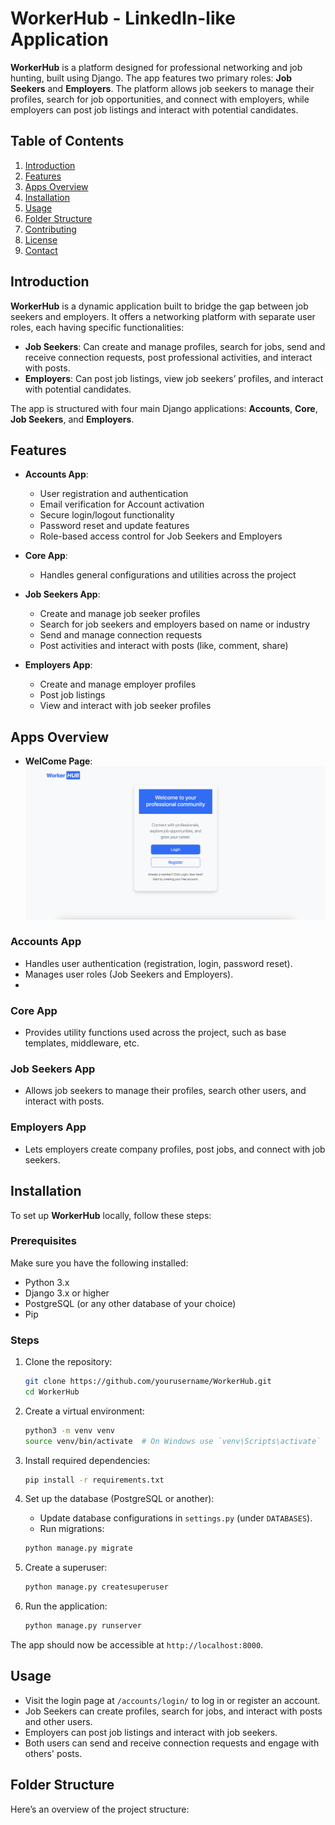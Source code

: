 # WorkerHub - LinkedIn-like Application

**WorkerHub** is a platform designed for professional networking and job hunting, built using Django. The app features two primary roles: **Job Seekers** and **Employers**. The platform allows job seekers to manage their profiles, search for job opportunities, and connect with employers, while employers can post job listings and interact with potential candidates.

## Table of Contents

1. [Introduction](#introduction)
2. [Features](#features)
3. [Apps Overview](#apps-overview)
4. [Installation](#installation)
5. [Usage](#usage)
6. [Folder Structure](#folder-structure)
7. [Contributing](#contributing)
8. [License](#license)
9. [Contact](#contact)

## Introduction

**WorkerHub** is a dynamic application built to bridge the gap between job seekers and employers. It offers a networking platform with separate user roles, each having specific functionalities:
- **Job Seekers**: Can create and manage profiles, search for jobs, send and receive connection requests, post professional activities, and interact with posts.
- **Employers**: Can post job listings, view job seekers’ profiles, and interact with potential candidates.

The app is structured with four main Django applications: **Accounts**, **Core**, **Job Seekers**, and **Employers**.

## Features

- **Accounts App**:
  - User registration and authentication
  - Email verification for Account activation
  - Secure login/logout functionality
  - Password reset and update features
  - Role-based access control for Job Seekers and Employers

- **Core App**:
  - Handles general configurations and utilities across the project

- **Job Seekers App**:
  - Create and manage job seeker profiles
  - Search for job seekers and employers based on name or industry
  - Send and manage connection requests
  - Post activities and interact with posts (like, comment, share)

- **Employers App**:
  - Create and manage employer profiles
  - Post job listings
  - View and interact with job seeker profiles

## Apps Overview


- **WelCome Page**: 
  ![Welcome Page](ApplicationScreens/WelcomePage.png "WelCome Screen")
  

### **Accounts App**
- Handles user authentication (registration, login, password reset).
- Manages user roles (Job Seekers and Employers).
- 

### **Core App**
- Provides utility functions used across the project, such as base templates, middleware, etc.

### **Job Seekers App**
- Allows job seekers to manage their profiles, search other users, and interact with posts.

### **Employers App**
- Lets employers create company profiles, post jobs, and connect with job seekers.

## Installation

To set up **WorkerHub** locally, follow these steps:

### Prerequisites
Make sure you have the following installed:
- Python 3.x
- Django 3.x or higher
- PostgreSQL (or any other database of your choice)
- Pip

### Steps

1. Clone the repository:

    ```bash
    git clone https://github.com/yourusername/WorkerHub.git
    cd WorkerHub
    ```

2. Create a virtual environment:

    ```bash
    python3 -m venv venv
    source venv/bin/activate  # On Windows use `venv\Scripts\activate`
    ```

3. Install required dependencies:

    ```bash
    pip install -r requirements.txt
    ```

4. Set up the database (PostgreSQL or another):
    - Update database configurations in `settings.py` (under `DATABASES`).
    - Run migrations:

    ```bash
    python manage.py migrate
    ```

5. Create a superuser:

    ```bash
    python manage.py createsuperuser
    ```

6. Run the application:

    ```bash
    python manage.py runserver
    ```

The app should now be accessible at `http://localhost:8000`.

## Usage

- Visit the login page at `/accounts/login/` to log in or register an account.
- Job Seekers can create profiles, search for jobs, and interact with posts and other users.
- Employers can post job listings and interact with job seekers.
- Both users can send and receive connection requests and engage with others' posts.

## Folder Structure

Here’s an overview of the project structure:

